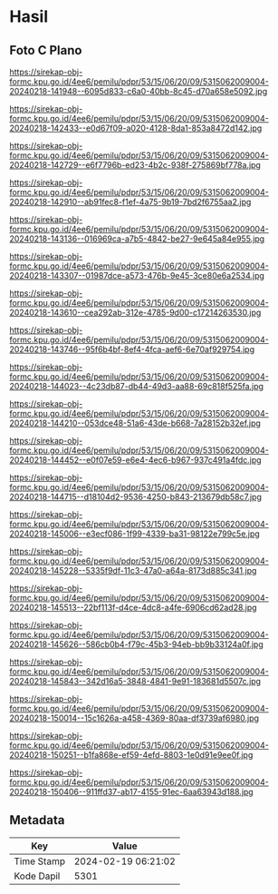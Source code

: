 # Hasil

## Foto C Plano

https://sirekap-obj-formc.kpu.go.id/4ee6/pemilu/pdpr/53/15/06/20/09/5315062009004-20240218-141948--6095d833-c6a0-40bb-8c45-d70a658e5092.jpg

https://sirekap-obj-formc.kpu.go.id/4ee6/pemilu/pdpr/53/15/06/20/09/5315062009004-20240218-142433--e0d67f09-a020-4128-8da1-853a8472d142.jpg

https://sirekap-obj-formc.kpu.go.id/4ee6/pemilu/pdpr/53/15/06/20/09/5315062009004-20240218-142729--e6f7796b-ed23-4b2c-938f-275869bf778a.jpg

https://sirekap-obj-formc.kpu.go.id/4ee6/pemilu/pdpr/53/15/06/20/09/5315062009004-20240218-142910--ab91fec8-f1ef-4a75-9b19-7bd2f6755aa2.jpg

https://sirekap-obj-formc.kpu.go.id/4ee6/pemilu/pdpr/53/15/06/20/09/5315062009004-20240218-143136--016969ca-a7b5-4842-be27-9e645a84e955.jpg

https://sirekap-obj-formc.kpu.go.id/4ee6/pemilu/pdpr/53/15/06/20/09/5315062009004-20240218-143307--01987dce-a573-476b-9e45-3ce80e6a2534.jpg

https://sirekap-obj-formc.kpu.go.id/4ee6/pemilu/pdpr/53/15/06/20/09/5315062009004-20240218-143610--cea292ab-312e-4785-9d00-c17214263530.jpg

https://sirekap-obj-formc.kpu.go.id/4ee6/pemilu/pdpr/53/15/06/20/09/5315062009004-20240218-143746--95f6b4bf-8ef4-4fca-aef6-6e70af929754.jpg

https://sirekap-obj-formc.kpu.go.id/4ee6/pemilu/pdpr/53/15/06/20/09/5315062009004-20240218-144023--4c23db87-db44-49d3-aa88-69c818f525fa.jpg

https://sirekap-obj-formc.kpu.go.id/4ee6/pemilu/pdpr/53/15/06/20/09/5315062009004-20240218-144210--053dce48-51a6-43de-b668-7a28152b32ef.jpg

https://sirekap-obj-formc.kpu.go.id/4ee6/pemilu/pdpr/53/15/06/20/09/5315062009004-20240218-144452--e0f07e59-e6e4-4ec6-b967-937c491a4fdc.jpg

https://sirekap-obj-formc.kpu.go.id/4ee6/pemilu/pdpr/53/15/06/20/09/5315062009004-20240218-144715--d18104d2-9536-4250-b843-213679db58c7.jpg

https://sirekap-obj-formc.kpu.go.id/4ee6/pemilu/pdpr/53/15/06/20/09/5315062009004-20240218-145006--e3ecf086-1f99-4339-ba31-98122e799c5e.jpg

https://sirekap-obj-formc.kpu.go.id/4ee6/pemilu/pdpr/53/15/06/20/09/5315062009004-20240218-145228--5335f9df-11c3-47a0-a64a-8173d885c341.jpg

https://sirekap-obj-formc.kpu.go.id/4ee6/pemilu/pdpr/53/15/06/20/09/5315062009004-20240218-145513--22bf113f-d4ce-4dc8-a4fe-6906cd62ad28.jpg

https://sirekap-obj-formc.kpu.go.id/4ee6/pemilu/pdpr/53/15/06/20/09/5315062009004-20240218-145626--586cb0b4-f79c-45b3-94eb-bb9b33124a0f.jpg

https://sirekap-obj-formc.kpu.go.id/4ee6/pemilu/pdpr/53/15/06/20/09/5315062009004-20240218-145843--342d16a5-3848-4841-9e91-183681d5507c.jpg

https://sirekap-obj-formc.kpu.go.id/4ee6/pemilu/pdpr/53/15/06/20/09/5315062009004-20240218-150014--15c1626a-a458-4369-80aa-df3739af6980.jpg

https://sirekap-obj-formc.kpu.go.id/4ee6/pemilu/pdpr/53/15/06/20/09/5315062009004-20240218-150251--b1fa868e-ef59-4efd-8803-1e0d91e9ee0f.jpg

https://sirekap-obj-formc.kpu.go.id/4ee6/pemilu/pdpr/53/15/06/20/09/5315062009004-20240218-150406--911ffd37-ab17-4155-91ec-6aa63943d188.jpg


## Metadata

| Key        | Value               |
| ---------- | ------------------- |
| Time Stamp | 2024-02-19 06:21:02 |
| Kode Dapil | 5301                |



